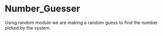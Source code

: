 # Number_Guesser
Using random module we are making a random guess to find the number picked by the system.
